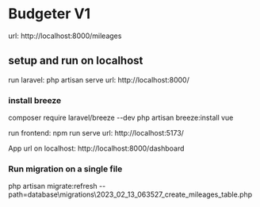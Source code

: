 # Budgeter V1
url: http://localhost:8000/mileages

## setup and run on localhost
run laravel: php artisan serve
url: http://localhost:8000/

### install breeze
composer require laravel/breeze --dev
php artisan breeze:install vue

run frontend: npm run serve
url: http://localhost:5173/

App url on localhost: http://localhost:8000/dashboard

### Run migration on a single file
php artisan migrate:refresh --path=database\migrations\2023_02_13_063527_create_mileages_table.php

